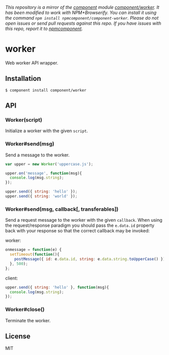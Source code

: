 *This repository is a mirror of the [component](http://component.io) module [component/worker](http://github.com/component/worker). It has been modified to work with NPM+Browserify. You can install it using the command `npm install npmcomponent/component-worker`. Please do not open issues or send pull requests against this repo. If you have issues with this repo, report it to [npmcomponent](https://github.com/airportyh/npmcomponent).*

# worker

  Web worker API wrapper.

## Installation

    $ component install component/worker

## API

### Worker(script)

  Initialize a worker with the given `script`.

### Worker#send(msg)

  Send a message to the worker.

```js
var upper = new Worker('uppercase.js');

upper.on('message', function(msg){
  console.log(msg.string);
});

upper.send({ string: 'hello' });
upper.send({ string: 'world' });
```

### Worker#send(msg, callback[, transferables])

  Send a request message to the worker with the given `callback`. When
  using the request/response paradigm you should pass the `e.data.id` property
  back with your response so that the correct callback may be invoked:

worker:

```js
onmessage = function(e) {
  setTimeout(function(){
    postMessage({ id: e.data.id, string: e.data.string.toUpperCase() });
  }, 500);
};
```

client:

```js
upper.send({ string: 'hello' }, function(msg){
  console.log(msg.string);
});
```

### Worker#close()

  Terminate the worker.

## License

  MIT
